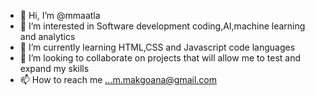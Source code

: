 - 👋 Hi, I’m @mmaatla
- 👀 I’m interested in Software development coding,AI,machine learning and analytics
- 🌱 I’m currently learning HTML,CSS and Javascript code languages
- 💞️ I’m looking to collaborate on projects that will allow me to test and expand my skills
- 📫 How to reach me ...m.makgoana@gmail.com

<!---
mmaatla/mmaatla is a ✨ special ✨ repository because its `README.md` (this file) appears on your GitHub profile.
You can click the Preview link to take a look at your changes.
--->
